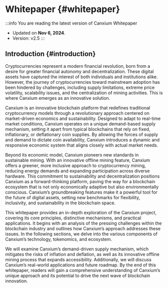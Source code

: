 # Whitepaper {#whitepaper}

:::info You are reading the latest version of Canxium Whitepaper

- Updated on **Nov 6, 2024**.
- Version: v2.5
  :::
  
## Introduction {#introduction}

Cryptocurrencies represent a modern financial revolution, born from a desire for greater financial autonomy and decentralization. These digital assets have captured the interest of both individuals and institutions alike. However, the journey of cryptocurrencies toward mainstream adoption has been hindered by challenges, including supply limitations, extreme price volatility, scalability issues, and the centralization of mining activities. This is where Canxium emerges as an innovative solution.

Canxium is an innovative blockchain platform that redefines traditional cryptocurrency models through a revolutionary approach centered on market-driven economics and sustainability. Designed to adapt to real-time market conditions, Canxium operates on a unique demand-based supply mechanism, setting it apart from typical blockchains that rely on fixed, inflationary, or deflationary coin supplies. By allowing the forces of supply and demand to dictate coin availability, Canxium introduces a dynamic and responsive economic system that aligns closely with actual market needs.

Beyond its economic model, Canxium pioneers new standards in sustainable mining. With an innovative offline mining feature, Canxium offers a greener, more inclusive approach to cryptocurrency mining, reducing energy demands and expanding participation across diverse hardware. This commitment to sustainability and decentralization positions Canxium as a forward-thinking platform, paving the way for a blockchain ecosystem that is not only economically adaptive but also environmentally conscious. Canxium’s groundbreaking features make it a powerful tool for the future of digital assets, setting new benchmarks for flexibility, inclusivity, and sustainability in the blockchain space.

This whitepaper provides an in-depth exploration of the Canxium project, covering its core principles, distinctive mechanisms, and practical applications. It begins with an analysis of the pressing challenges within the blockchain industry and outlines how Canxium’s approach addresses these issues. In the following sections, we delve into the various components of Canxium’s technology, tokenomics, and ecosystem.

We will examine Canxium’s demand-driven supply mechanism, which mitigates the risks of inflation and deflation, as well as its innovative offline mining process that expands accessibility. Additionally, we will discuss Canxium’s real-world applications and future roadmap. By the end of this whitepaper, readers will gain a comprehensive understanding of Canxium’s unique approach and its potential to drive the next wave of blockchain innovation.
